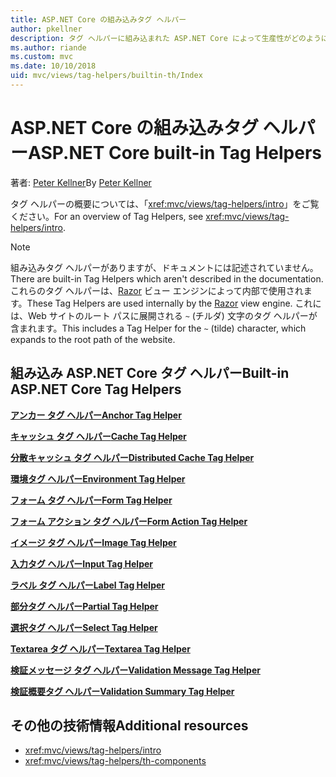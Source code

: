 ```yaml
---
title: ASP.NET Core の組み込みタグ ヘルパー
author: pkellner
description: タグ ヘルパーに組み込まれた ASP.NET Core によって生産性がどのように向上するかをご確認ください。
ms.author: riande
ms.custom: mvc
ms.date: 10/10/2018
uid: mvc/views/tag-helpers/builtin-th/Index
---
```


# <a name="aspnet-core-built-in-tag-helpers"></a><span data-ttu-id="bf747-103">ASP.NET Core の組み込みタグ ヘルパー</span><span class="sxs-lookup"><span data-stu-id="bf747-103">ASP.NET Core built-in Tag Helpers</span></span>

<span data-ttu-id="bf747-104">著者: [Peter Kellner](http://peterkellner.net)</span><span class="sxs-lookup"><span data-stu-id="bf747-104">By [Peter Kellner](http://peterkellner.net)</span></span>

<span data-ttu-id="bf747-105">タグ ヘルパーの概要については、「<xref:mvc/views/tag-helpers/intro>」をご覧ください。</span><span class="sxs-lookup"><span data-stu-id="bf747-105">For an overview of Tag Helpers, see <xref:mvc/views/tag-helpers/intro>.</span></span>

> [!NOTE]
> <span data-ttu-id="bf747-106">組み込みタグ ヘルパーがありますが、ドキュメントには記述されていません。</span><span class="sxs-lookup"><span data-stu-id="bf747-106">There are built-in Tag Helpers which aren't described in the documentation.</span></span> <span data-ttu-id="bf747-107">これらのタグ ヘルパーは、[Razor](xref:mvc/views/razor) ビュー エンジンによって内部で使用されます。</span><span class="sxs-lookup"><span data-stu-id="bf747-107">These Tag Helpers are used internally by the [Razor](xref:mvc/views/razor) view engine.</span></span> <span data-ttu-id="bf747-108">これには、Web サイトのルート パスに展開される `~` (チルダ) 文字のタグ ヘルパーが含まれます。</span><span class="sxs-lookup"><span data-stu-id="bf747-108">This includes a Tag Helper for the `~` (tilde) character, which expands to the root path of the website.</span></span>

## <a name="built-in-aspnet-core-tag-helpers"></a><span data-ttu-id="bf747-109">組み込み ASP.NET Core タグ ヘルパー</span><span class="sxs-lookup"><span data-stu-id="bf747-109">Built-in ASP.NET Core Tag Helpers</span></span>

<span data-ttu-id="bf747-110">**[アンカー タグ ヘルパー](xref:mvc/views/tag-helpers/builtin-th/anchor-tag-helper)**</span><span class="sxs-lookup"><span data-stu-id="bf747-110">**[Anchor Tag Helper](xref:mvc/views/tag-helpers/builtin-th/anchor-tag-helper)**</span></span>

<span data-ttu-id="bf747-111">**[キャッシュ タグ ヘルパー](xref:mvc/views/tag-helpers/builtin-th/cache-tag-helper)**</span><span class="sxs-lookup"><span data-stu-id="bf747-111">**[Cache Tag Helper](xref:mvc/views/tag-helpers/builtin-th/cache-tag-helper)**</span></span>

<span data-ttu-id="bf747-112">**[分散キャッシュ タグ ヘルパー](xref:mvc/views/tag-helpers/builtin-th/distributed-cache-tag-helper)**</span><span class="sxs-lookup"><span data-stu-id="bf747-112">**[Distributed Cache Tag Helper](xref:mvc/views/tag-helpers/builtin-th/distributed-cache-tag-helper)**</span></span>

<span data-ttu-id="bf747-113">**[環境タグ ヘルパー](xref:mvc/views/tag-helpers/builtin-th/environment-tag-helper)**</span><span class="sxs-lookup"><span data-stu-id="bf747-113">**[Environment Tag Helper](xref:mvc/views/tag-helpers/builtin-th/environment-tag-helper)**</span></span>

[comment]: **[FormActionTagHelper](xref:mvc/views/tag-helpers/builtin-th/form-action-tag-helper)**

<span data-ttu-id="bf747-114">**[フォーム タグ ヘルパー](xref:mvc/views/working-with-forms#the-form-tag-helper)**</span><span class="sxs-lookup"><span data-stu-id="bf747-114">**[Form Tag Helper](xref:mvc/views/working-with-forms#the-form-tag-helper)**</span></span>

<span data-ttu-id="bf747-115">**[フォーム アクション タグ ヘルパー](xref:mvc/views/working-with-forms#the-form-action-tag-helper)**</span><span class="sxs-lookup"><span data-stu-id="bf747-115">**[Form Action Tag Helper](xref:mvc/views/working-with-forms#the-form-action-tag-helper)**</span></span>

<span data-ttu-id="bf747-116">**[イメージ タグ ヘルパー](xref:mvc/views/tag-helpers/builtin-th/image-tag-helper)**</span><span class="sxs-lookup"><span data-stu-id="bf747-116">**[Image Tag Helper](xref:mvc/views/tag-helpers/builtin-th/image-tag-helper)**</span></span>

<span data-ttu-id="bf747-117">**[入力タグ ヘルパー](xref:mvc/views/working-with-forms#the-input-tag-helper)**</span><span class="sxs-lookup"><span data-stu-id="bf747-117">**[Input Tag Helper](xref:mvc/views/working-with-forms#the-input-tag-helper)**</span></span>

<span data-ttu-id="bf747-118">**[ラベル タグ ヘルパー](xref:mvc/views/working-with-forms#the-label-tag-helper)**</span><span class="sxs-lookup"><span data-stu-id="bf747-118">**[Label Tag Helper](xref:mvc/views/working-with-forms#the-label-tag-helper)**</span></span>

[comment]: **[LinkTagHelper](xref:mvc/views/tag-helpers/builtin-th/link-tag-helper)**

[comment]: **[OptionTagHelper](xref:mvc/views/tag-helpers/builtin-th/option-tag-helper)**

[comment]: **[ScriptTagHelper](xref:mvc/views/tag-helpers/builtin-th/script-tag-helper)**

<span data-ttu-id="bf747-119">**[部分タグ ヘルパー](xref:mvc/views/tag-helpers/builtin-th/partial-tag-helper)**</span><span class="sxs-lookup"><span data-stu-id="bf747-119">**[Partial Tag Helper](xref:mvc/views/tag-helpers/builtin-th/partial-tag-helper)**</span></span>

<span data-ttu-id="bf747-120">**[選択タグ ヘルパー](xref:mvc/views/working-with-forms#the-select-tag-helper)**</span><span class="sxs-lookup"><span data-stu-id="bf747-120">**[Select Tag Helper](xref:mvc/views/working-with-forms#the-select-tag-helper)**</span></span>

<span data-ttu-id="bf747-121">**[Textarea タグ ヘルパー](xref:mvc/views/working-with-forms#the-textarea-tag-helper)**</span><span class="sxs-lookup"><span data-stu-id="bf747-121">**[Textarea Tag Helper](xref:mvc/views/working-with-forms#the-textarea-tag-helper)**</span></span>

<span data-ttu-id="bf747-122">**[検証メッセージ タグ ヘルパー](xref:mvc/views/working-with-forms#the-validation-message-tag-helper)**</span><span class="sxs-lookup"><span data-stu-id="bf747-122">**[Validation Message Tag Helper](xref:mvc/views/working-with-forms#the-validation-message-tag-helper)**</span></span>

<span data-ttu-id="bf747-123">**[検証概要タグ ヘルパー](xref:mvc/views/working-with-forms#the-validation-summary-tag-helper)**</span><span class="sxs-lookup"><span data-stu-id="bf747-123">**[Validation Summary Tag Helper](xref:mvc/views/working-with-forms#the-validation-summary-tag-helper)**</span></span>

## <a name="additional-resources"></a><span data-ttu-id="bf747-124">その他の技術情報</span><span class="sxs-lookup"><span data-stu-id="bf747-124">Additional resources</span></span>

* <xref:mvc/views/tag-helpers/intro>
* <xref:mvc/views/tag-helpers/th-components>
